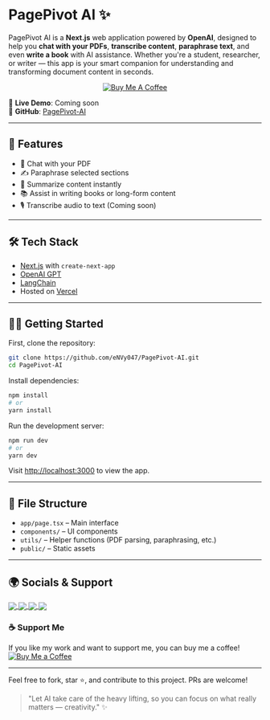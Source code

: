 # PagePivot AI ✨

PagePivot AI is a **Next.js** web application powered by **OpenAI**, designed to help you **chat with your PDFs**, **transcribe content**, **paraphrase text**, and even **write a book** with AI assistance. Whether you're a student, researcher, or writer — this app is your smart companion for understanding and transforming document content in seconds.


<p align="center">
  <a href="https://www.buymeacoffee.com/narayanverma" target="_blank">
    <img src="https://img.shields.io/badge/-Buy%20me%20a%20coffee-FFDD00?logo=buy-me-a-coffee&logoColor=black&style=for-the-badge" alt="Buy Me A Coffee" />
  </a>
</p>


🔗 **Live Demo**: Coming soon  
📂 **GitHub**: [PagePivot-AI](https://github.com/eNVy047/PagePivot-AI.git)

---

## 🚀 Features
- 💬 Chat with your PDF
- ✍️ Paraphrase selected sections
- 🧠 Summarize content instantly
- 📚 Assist in writing books or long-form content
- 🎙️ Transcribe audio to text (Coming soon)

---

## 🛠️ Tech Stack
- [Next.js](https://nextjs.org) with `create-next-app`
- [OpenAI GPT](https://platform.openai.com/)
- [LangChain](https://www.langchain.com/)
- Hosted on [Vercel](https://vercel.com)

---

## 🧑‍💻 Getting Started

First, clone the repository:
```bash
git clone https://github.com/eNVy047/PagePivot-AI.git
cd PagePivot-AI
```

Install dependencies:
```bash
npm install
# or
yarn install
```

Run the development server:
```bash
npm run dev
# or
yarn dev
```

Visit [http://localhost:3000](http://localhost:3000) to view the app.

---

## 📁 File Structure
- `app/page.tsx` – Main interface
- `components/` – UI components
- `utils/` – Helper functions (PDF parsing, paraphrasing, etc.)
- `public/` – Static assets

---

## 🌍 Socials & Support
<p align="left">
  <a href="mailto:narayan7154@gmail.com">
    <img align="center" src="https://img.shields.io/badge/-Email-D14836?logo=gmail&logoColor=white&style=flat" />
  </a>
  <a href="https://www.linkedin.com/in/narayanverma/" target="_blank">
    <img align="center" src="https://img.shields.io/badge/-LinkedIn-0077B5?logo=linkedin&style=flat" />
  </a>
  <a href="https://www.instagram.com/narayan_.v/" target="_blank">
    <img align="center" src="https://img.shields.io/badge/-Instagram-E4405F?logo=instagram&logoColor=white&style=flat" />
  </a>
  <a href="https://narayanverma.vercel.app" target="_blank">
    <img align="center" src="https://img.shields.io/badge/-Portfolio-24292E?logo=githubpages&style=flat" />
  </a>
</p>

### ☕ Support Me

If you like my work and want to support me, you can buy me a coffee!  
[![Buy Me a Coffee](https://img.shields.io/badge/-Buy%20me%20a%20coffee-FFDD00?logo=buy-me-a-coffee&logoColor=black&style=flat)](https://www.buymeacoffee.com/narayanverma)


---

Feel free to fork, star ⭐, and contribute to this project. PRs are welcome!

> "Let AI take care of the heavy lifting, so you can focus on what really matters — creativity." ✨

